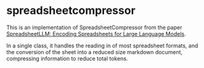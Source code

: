 # spreadsheetcompressor

This is an implementation of SpreadsheetCompressor from the paper [SpreadsheetLLM: Encoding Spreadsheets for Large Language Models](https://arxiv.org/html/2407.09025v1). 

In a single class, it handles the reading in of most spreadsheet formats, and the conversion of the sheet into a reduced size markdown document, compressing information to reduce total tokens.
